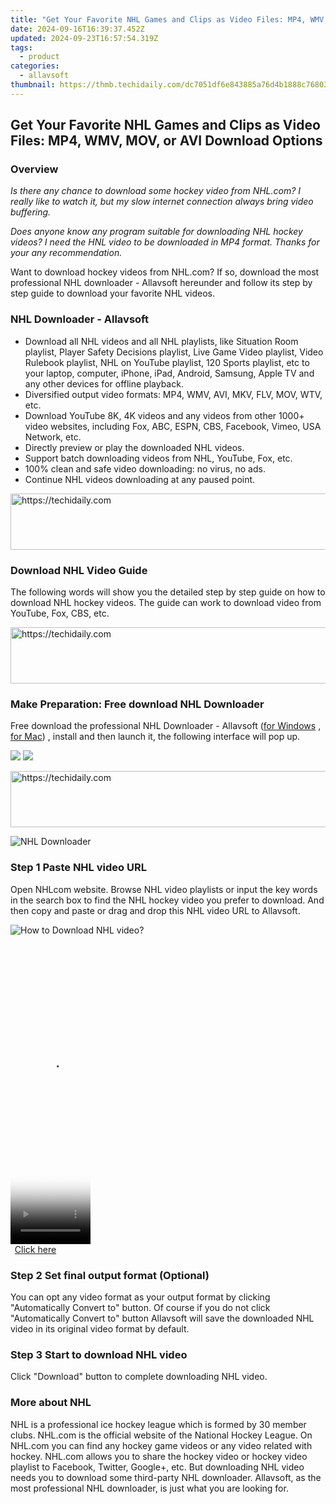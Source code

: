 ```yaml
---
title: "Get Your Favorite NHL Games and Clips as Video Files: MP4, WMV, MOV, or AVI Download Options"
date: 2024-09-16T16:39:37.452Z
updated: 2024-09-23T16:57:54.319Z
tags:
  - product
categories:
  - allavsoft
thumbnail: https://thmb.techidaily.com/dc7051df6e843885a76d4b1888c76803cc85597e152a2f318edacfe536a43558.jpg
---
```


## Get Your Favorite NHL Games and Clips as Video Files: MP4, WMV, MOV, or AVI Download Options

### Overview

_Is there any chance to download some hockey video from NHL.com? I really like to watch it, but my slow internet connection always bring video buffering._

_Does anyone know any program suitable for downloading NHL hockey videos? I need the HNL video to be downloaded in MP4 format. Thanks for your any recommendation._

Want to download hockey videos from NHL.com? If so, download the most professional NHL downloader - Allavsoft hereunder and follow its step by step guide to download your favorite NHL videos.

### NHL Downloader - Allavsoft

* Download all NHL videos and all NHL playlists, like Situation Room playlist, Player Safety Decisions playlist, Live Game Video playlist, Video Rulebook playlist, NHL on YouTube playlist, 120 Sports playlist, etc to your laptop, computer, iPhone, iPad, Android, Samsung, Apple TV and any other devices for offline playback.
* Diversified output video formats: MP4, WMV, AVI, MKV, FLV, MOV, WTV, etc.
* Download YouTube 8K, 4K videos and any videos from other 1000+ video websites, including Fox, ABC, ESPN, CBS, Facebook, Vimeo, USA Network, etc.
* Directly preview or play the downloaded NHL videos.
* Support batch downloading videos from NHL, YouTube, Fox, etc.
* 100% clean and safe video downloading: no virus, no ads.
* Continue NHL videos downloading at any paused point.

<!-- affiliate ads begin -->
<a href="https://appsumo.8odi.net/c/5597632/2111967/7443" target="_top" id="2111967">
  <img src="//a.impactradius-go.com/display-ad/7443-2111967" border="0" alt="https://techidaily.com" width="728" height="90"/>
</a>
<img height="0" width="0" src="https://appsumo.8odi.net/i/5597632/2111967/7443" style="position:absolute;visibility:hidden;" border="0" />
<!-- affiliate ads end -->

### Download NHL Video Guide

The following words will show you the detailed step by step guide on how to download NHL hockey videos. The guide can work to download video from YouTube, Fox, CBS, etc.

<!-- affiliate ads begin -->
<a href="https://appsumo.8odi.net/c/5597632/2094477/7443" target="_top" id="2094477">
  <img src="//a.impactradius-go.com/display-ad/7443-2094477" border="0" alt="https://techidaily.com" width="728" height="90"/>
</a>
<img height="0" width="0" src="https://appsumo.8odi.net/i/5597632/2094477/7443" style="position:absolute;visibility:hidden;" border="0" />
<!-- affiliate ads end -->

### Make Preparation: Free download NHL Downloader

Free download the professional NHL Downloader - Allavsoft ([for Windows](https://tools.techidaily.com/allavsoft/products/) , [for Mac](https://tools.techidaily.com/allavsoft/products/)) , install and then launch it, the following interface will pop up.

[![](https://www.allavsoft.com/how-to/../images/how-to/free-download-win.jpg)](https://tools.techidaily.com/allavsoft/products/) [![](https://www.allavsoft.com/how-to/../images/how-to/free-download-mac.jpg)](https://tools.techidaily.com/allavsoft/products/)

<!-- affiliate ads begin -->
<a href="https://appsumo.8odi.net/c/5597632/2100526/7443" target="_top" id="2100526">
  <img src="//a.impactradius-go.com/display-ad/7443-2100526" border="0" alt="https://techidaily.com" width="728" height="90"/>
</a>
<img height="0" width="0" src="https://appsumo.8odi.net/i/5597632/2100526/7443" style="position:absolute;visibility:hidden;" border="0" />
<!-- affiliate ads end -->

![NHL Downloader](https://www.allavsoft.com/how-to/../images/allavsoft/screen-shot-600.jpg)

### Step 1 Paste NHL video URL

Open NHLcom website. Browse NHL video playlists or input the key words in the search box to find the NHL hockey video you prefer to download. And then copy and paste or drag and drop this NHL video URL to Allavsoft.

![How to Download NHL video?](https://www.allavsoft.com/how-to/../images/how-to/download-rtmp-video/download-rtmp-video.jpg)

<!-- affiliate ads begin -->
<span id="1977028">
					<video width="128" height="480" style="cursor:pointer"
           poster="//a.impactradius-go.com/display-clicktoplayimage/1977028.png"
           onclick="if(!this.playClicked){this.play();this.setAttribute('controls',true);this.playClicked=true;}">
	   <source src="//a.impactradius-go.com/display-ad/22993-1977028">
	   <img src="//a.impactradius-go.com/display-clicktoplayimage/1977028.png" style="border: none; height: 100%; width: 100%; object-fit: contain">
	</video>
	<div style="width:80px;text-align:center"><a href="javascript:window.open(decodeURIComponent('https%3A%2F%2Fhomestyler.sjv.io%2Fc%2F5597632%2F1977028%2F22993'), '_blank');void(0);">Click here</a></div>
</span>
<img height="0" width="0" src="https://imp.pxf.io/i/5597632/1977028/22993" style="position:absolute;visibility:hidden;" border="0" />
<!-- affiliate ads end -->

### Step 2 Set final output format (Optional)

You can opt any video format as your output format by clicking "Automatically Convert to" button. Of course if you do not click "Automatically Convert to" button Allavsoft will save the downloaded NHL video in its original video format by default.

### Step 3 Start to download NHL video

Click "Download" button to complete downloading NHL video.

### More about NHL

NHL is a professional ice hockey league which is formed by 30 member clubs. NHL.com is the official website of the National Hockey League. On NHL.com you can find any hockey game videos or any video related with hockey. NHL.com allows you to share the hockey video or hockey video playlist to Facebook, Twitter, Google+, etc. But downloading NHL video needs you to download some third-party NHL downloader. Allavsoft, as the most professional NHL downloader, is just what you are looking for.

<ins class="adsbygoogle"
     style="display:block"
     data-ad-format="autorelaxed"
     data-ad-client="ca-pub-7571918770474297"
     data-ad-slot="1223367746"></ins>

<ins class="adsbygoogle"
     style="display:block"
     data-ad-client="ca-pub-7571918770474297"
     data-ad-slot="8358498916"
     data-ad-format="auto"
     data-full-width-responsive="true"></ins>



